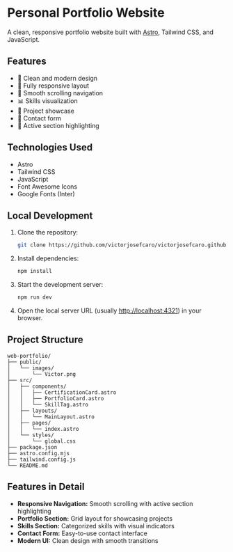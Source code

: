 # Personal Portfolio Website

A clean, responsive portfolio website built with [Astro](https://astro.build/), Tailwind CSS, and JavaScript.

## Features

- 🎨 Clean and modern design
- 📱 Fully responsive layout
- 🔗 Smooth scrolling navigation
- 📊 Skills visualization
- 📂 Project showcase
- 📝 Contact form
- 🎯 Active section highlighting

## Technologies Used

- Astro
- Tailwind CSS
- JavaScript
- Font Awesome Icons
- Google Fonts (Inter)

## Local Development

1. Clone the repository:
   ```bash
   git clone https://github.com/victorjosefcaro/victorjosefcaro.github.io.git
   ```
2. Install dependencies:
   ```bash
   npm install
   ```
3. Start the development server:
   ```bash
   npm run dev
   ```
4. Open the local server URL (usually [http://localhost:4321](http://localhost:4321)) in your browser.

## Project Structure

```
web-portfolio/
├── public/
│   └── images/
│       └── Victor.png
├── src/
│   ├── components/
│   │   ├── CertificationCard.astro
│   │   ├── PortfolioCard.astro
│   │   └── SkillTag.astro
│   ├── layouts/
│   │   └── MainLayout.astro
│   ├── pages/
│   │   └── index.astro
│   └── styles/
│       └── global.css
├── package.json
├── astro.config.mjs
├── tailwind.config.js
└── README.md
```

## Features in Detail

- **Responsive Navigation:** Smooth scrolling with active section highlighting
- **Portfolio Section:** Grid layout for showcasing projects
- **Skills Section:** Categorized skills with visual indicators
- **Contact Form:** Easy-to-use contact interface
- **Modern UI:** Clean design with smooth transitions
